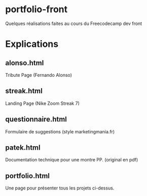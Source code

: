 # portfolio-front
Quelques réalisations faites au cours du Freecodecamp dev front

# Explications

## alonso.html
Tribute Page (Fernando Alonso)

## streak.html
Landing Page (Nike Zoom Streak 7)

## questionnaire.html
Formulaire de suggestions (style marketingmania.fr)

## patek.html
Documentation technique pour une montre PP. (original en pdf)

## portfolio.html
Une page pour présenter tous les projets ci-dessus.
